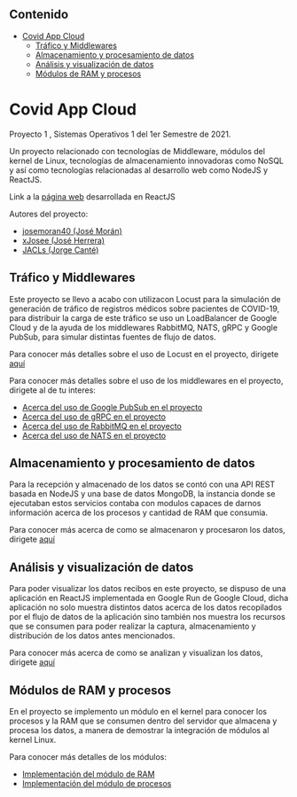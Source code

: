## Contenido
- [Covid App Cloud](#covid-app-cloud)
  * [Tráfico y Middlewares](#tráfico-y-middlewares)
  * [Almacenamiento y procesamiento de datos](#almacenamiento-y-procesamiento-de-datos)
  * [Análisis y visualización de datos](#análisis-y-visualización-de-datos)
  * [Módulos de RAM y procesos](#módulos-de-ram-y-procesos)

# Covid App Cloud
Proyecto 1 , Sistemas Operativos 1 del 1er Semestre de 2021.

Un proyecto relacionado con tecnologías de Middleware, módulos del kernel de Linux, tecnologías de almacenamiento innovadoras como NoSQL y así como tecnologías relacionadas al desarrollo web como NodeJS y ReactJS.

Link a la [página web](https://covid-app-wlvcuo66pq-uc.a.run.app) desarrollada en ReactJS

Autores del proyecto:
- [josemoran40 (José Morán)](https://github.com/josemoran40)
- [xJosee (José Herrera)](https://github.com/xJosee)
- [JACLs (Jorge Canté)](https://github.com/JACLs)


## Tráfico y Middlewares
Este proyecto se llevo a acabo con utilizacon Locust para la simulación de generación de tráfico de registros médicos sobre pacientes de COVID-19, para distribuir la carga de este tráfico se uso un LoadBalancer de Google Cloud y de la ayuda de los middlewares RabbitMQ, NATS, gRPC y Google PubSub, para simular distintas fuentes de flujo de datos.

Para conocer más detalles sobre el uso de Locust en el proyecto, dirigete [aquí](locust)

Para conocer más detalles sobre el uso de los middlewares en el proyecto, dirigete al de tu interes:
- [Acerca del uso de Google PubSub en el proyecto](googlepubsub)
- [Acerca del uso de gRPC en el proyecto](grpc)
- [Acerca del uso de RabbitMQ en el proyecto](rabbitmq)
- [Acerca del uso de NATS en el proyecto](nats)

## Almacenamiento y procesamiento de datos
Para la recepción y almacenado de los datos se contó con una API REST basada en NodeJS y una base de datos MongoDB, la instancia donde se ejecutaban estos servicios contaba con modulos capaces de darnos información acerca de los procesos y cantidad de RAM que consumia.

Para conocer más acerca de como se almacenaron y procesaron los datos, dirigete [aquí](server)

## Análisis y visualización de datos
Para poder visualizar los datos recibos en este proyecto, se dispuso de una aplicación en ReactJS implementada en Google Run de Google Cloud, dicha aplicación no solo muestra distintos datos acerca de los datos recopilados por el flujo de datos de la aplicación sino también nos muestra los recursos que se consumen para poder realizar la captura, almacenamiento y distribución de los datos antes mencionados.

Para conocer más acerca de como se analizan y visualizan los datos, dirigete [aquí](web-app)

## Módulos de RAM y procesos
En el proyecto se implemento un módulo en el kernel para conocer los procesos y la RAM que se consumen dentro del servidor que almacena y procesa los datos, a manera de demostrar la integración de módulos al kernel Linux.

Para conocer más detalles de los módulos:
- [Implementación del módulo de RAM](rammodule)
- [Implementación del módulo de procesos](processmodule)